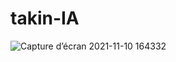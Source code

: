# takin-IA
![Capture d’écran 2021-11-10 164332](https://user-images.githubusercontent.com/84277921/141144861-20637f2c-5724-4de0-88ee-8d3545412a5f.png)
